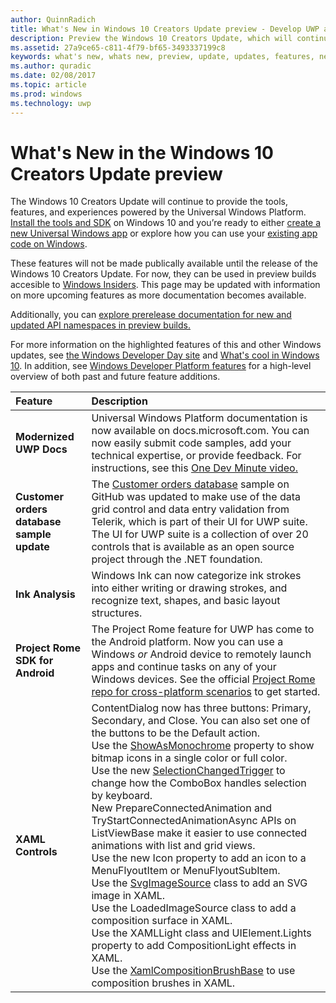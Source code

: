 ```yaml
---
author: QuinnRadich
title: What's New in Windows 10 Creators Update preview - Develop UWP apps
description: Preview the Windows 10 Creators Update, which will continue to provide the tools, features, and experiences powered by the Universal Windows Platform.
ms.assetid: 27a9ce65-c811-4f79-bf65-3493337199c8
keywords: what's new, whats new, preview, update, updates, features, new, Windows 10, creators
ms.author: quradic
ms.date: 02/08/2017
ms.topic: article
ms.prod: windows
ms.technology: uwp
---
```


# What's New in the Windows 10 Creators Update preview

The Windows 10 Creators Update will continue to provide the tools, features, and experiences powered by the Universal Windows Platform. [Install the tools and SDK](http://go.microsoft.com/fwlink/?LinkId=821431) on Windows 10 and you’re ready to either [create a new Universal Windows app](https://msdn.microsoft.com/library/windows/apps/bg124288) or explore how you can use your [existing app code on Windows](https://msdn.microsoft.com/library/windows/apps/mt238321).

These features will not be made publically available until the release of the Windows 10 Creators Update. For now, they can be used in preview builds accesible to [Windows Insiders](https://insider.windows.com/). This page may be updated with information on more upcoming features as more documentation becomes available.

Additionally, you can [explore prerelease documentation for new and updated API namespaces in preview builds.](windows-10-build-15021-api-diff.md)

For more information on the highlighted features of this and other Windows updates, see [the Windows Developer Day site](https://developer.microsoft.com/en-us/windows/projects/campaigns/windows-developer-day) and [What's cool in Windows 10](http://go.microsoft.com/fwlink/?LinkId=823181). In addition, see [Windows Developer Platform features](https://developer.microsoft.com/en-us/windows/platform/features) for a high-level overview of both past and future feature additions.

Feature | Description
 :---- | :----
**Modernized UWP Docs** | Universal Windows Platform documentation is now available on docs.microsoft.com. You can now easily submit code samples, add your technical expertise, or provide feedback. For instructions, see this [One Dev Minute video.](https://channel9.msdn.com/Blogs/One-Dev-Minute/Modernizing-the-Windows-UWP-Docs)
**Customer orders database sample update** | The [Customer orders database](https://github.com/Microsoft/Windows-appsample-customers-orders-database) sample on GitHub was updated to make use of the data grid control and data entry validation from Telerik, which is part of their UI for UWP suite. The UI for UWP suite is a collection of over 20 controls that is available as an open source project through the .NET foundation.
**Ink Analysis** | Windows Ink can now categorize ink strokes into either writing or drawing strokes, and recognize text, shapes, and basic layout structures.
**Project Rome SDK for Android** | The Project Rome feature for UWP has come to the Android platform. Now you can use a Windows *or* Android device to remotely launch apps and continue tasks on any of your Windows devices. See the official [Project Rome repo for cross-platform scenarios](https://github.com/Microsoft/project-rome) to get started.
**XAML Controls** | ContentDialog now has three buttons: Primary, Secondary, and Close. You can also set one of the buttons to be the Default action. <br> Use the [ShowAsMonochrome](https://docs.microsoft.com/uwp/api/Windows.UI.Xaml.Controls.BitmapIcon#Windows_UI_Xaml_Controls_BitmapIcon_ShowAsMonochrome) property to show bitmap icons in a single color or full color. <br> Use the new [SelectionChangedTrigger](https://docs.microsoft.com/uwp/api/windows.ui.xaml.controls.combobox#Windows_UI_Xaml_Controls_ComboBox_SelectionChangedTrigger) to change how the ComboBox handles selection by keyboard. <br> New PrepareConnectedAnimation and TryStartConnectedAnimationAsync APIs on ListViewBase make it easier to use connected animations with list and grid views. <br> Use the new Icon property to add an icon to a MenuFlyoutItem or MenuFlyoutSubItem. <br> Use the [SvgImageSource](https://docs.microsoft.com/uwp/api/windows.ui.xaml.media.imaging.svgimagesource) class to add an SVG image in XAML. <br> Use the LoadedImageSource class to add a composition surface in XAML. <br> Use the XAMLLight class and UIElement.Lights property to add CompositionLight effects in XAML. <br> Use the [XamlCompositionBrushBase](https://docs.microsoft.com/uwp/api/windows.ui.xaml.media.xamlcompositionbrushbase) to use composition brushes in XAML.

